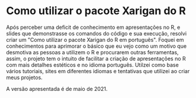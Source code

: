 # Como utilizar o pacote Xarigan do R
Após perceber uma deficit de conhecimento em apresentações no R, e slides que demonstrasse os comandos do código e sua execução, resolvi criar um "Como utilizar o pacote Xarigan do R em português". Foquei em conhecimentos para aprimorar o básico que eu vejo como um motivo que desmotiva as pessoas a utilizem o R e procurarem outras ferramentas, assim, o projeto tem o intuito de facilitar a criação de apresentações no R com mais detalhes estéticos e no idioma português. Utilzei como base vários tutoriais, sites em diferentes idiomas e tentativas que utilizei ao criar meus projetos. 

A versão apresentada é de maio de 2021.
